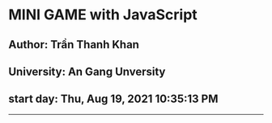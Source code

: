 # MINI GAME with JavaScript
## Author: Trần Thanh Khan
## University: An Gang Unversity
## start day: Thu, Aug 19, 2021 10:35:13 PM
---
